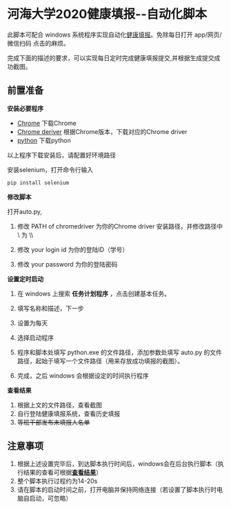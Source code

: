 # 河海大学2020健康填报--自动化脚本

此脚本可配合 windows 系统程序实现自动化[健康填报](http://ids.hhu.edu.cn/amserver/UI/Login?goto=http://form.hhu.edu.cn/pdc/form/list)。免除每日打开 app/网页/微信扫码 点击的麻烦。

完成下面的描述的要求，可以实现每日定时完成健康填报提交,并根据生成提交成功截图。

## 前置准备

**安装必要程序**

- [Chrome](https://www.google.com/chrome/?brand=CHBD&gclid=CjwKCAjw8pH3BRAXEiwA1pvMsX0LaGtiAauQozaMwIx7QvDJPlK1SDK45oIoCLowZxP_pbLlj4vu8xoC3nQQAvD_BwE&gclsrc=aw.ds) 下载Chrome
- [Chrome deriver](https://sites.google.com/a/chromium.org/chromedriver/downloads) 根据Chrome版本，下载对应的Chrome driver
- [python](https://www.python.org/downloads/) 下载python

以上程序下载安装后，请配置好环境路径

安装selenium，打开命令行输入

```bash
pip install selenium
```

**修改脚本**

打开auto.py, 

1. 修改 PATH of chromedriver 为你的Chrome driver 安装路径，并修改路径中 \ 为 \\\

2. 修改 your login id 为你的登陆ID（学号）

3. 修改 your password 为你的登陆密码

**设置定时启动**

1. 在 windows 上搜索 **任务计划程序** ，点击创建基本任务。

2. 填写名称和描述，下一步
3. 设置为每天
4. 选择启动程序
5. 程序和脚本处填写 python.exe 的文件路径，添加参数处填写 auto.py 的文件路径，起始于填写一个文件路径（用来存放成功填报的截图）。
6. 完成，之后 windows 会根据设定的时间执行程序

<a id="result"></a>**查看结果**

1. 根据上文的文件路径，查看截图
2. 自行登陆健康填报系统，查看历史填报
3. ~~等班干部发布未填报人名单~~

## 注意事项
1. 根据上述设置完毕后，到达脚本执行时间后，windows会在后台执行脚本（执行结果的查看可根据[**查看结果**](#result)）
2. 整个脚本执行过程约为14-20s
3. 请在脚本的启动时间之前，打开电脑并保持网络连接（若设置了脚本执行时电脑自启动，可忽略）
